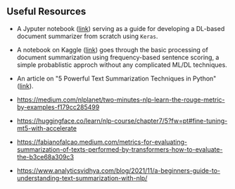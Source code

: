 ## Useful Resources

- A Jyputer notebook ([link](https://github.com/aravindpai/How-to-build-own-text-summarizer-using-deep-learning/blob/master/How_to_build_own_text_summarizer_using_deep_learning.ipynb)) serving as a guide for developing a DL-based document summarizer from scratch using `Keras`.

- A notebook on Kaggle ([link](https://www.kaggle.com/code/patelris/summarizing-medical-documents)) goes through the basic processing of document summarization using frequency-based sentence scoring, a simple probablistic approch without any complicated ML/DL techniques.

- An article on "5 Powerful Text Summarization Techniques in Python" ([link](https://www.turing.com/kb/5-powerful-text-summarization-techniques-in-python)).

- https://medium.com/nlplanet/two-minutes-nlp-learn-the-rouge-metric-by-examples-f179cc285499

- https://huggingface.co/learn/nlp-course/chapter7/5?fw=pt#fine-tuning-mt5-with-accelerate

- https://fabianofalcao.medium.com/metrics-for-evaluating-summarization-of-texts-performed-by-transformers-how-to-evaluate-the-b3ce68a309c3

- https://www.analyticsvidhya.com/blog/2021/11/a-beginners-guide-to-understanding-text-summarization-with-nlp/